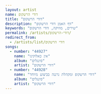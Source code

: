 ```yaml
---
layout: artist
name: דודי הרשקופ
title: "דודי הרשקופ"
description: "דף האמן דודי הרשקופ"
keywords: "שירים, מוזיקה, דודי הרשקופ"
permalink: /artists/דודי-הרשקופ/
redirect_from:
  - /artists/list/דודי הרשקופ
songs:
  - number: "44927"
    name: "אין כאלוקינו"
    album: "סינגלים"
    artist: "דודי הרשקופ"
  - number: "44928"
    name: "דודי הרשקופ ומקהלת נרננה בביצוע מיוחד"
    album: "סינגלים"
    artist: "דודי הרשקופ"
---
```

